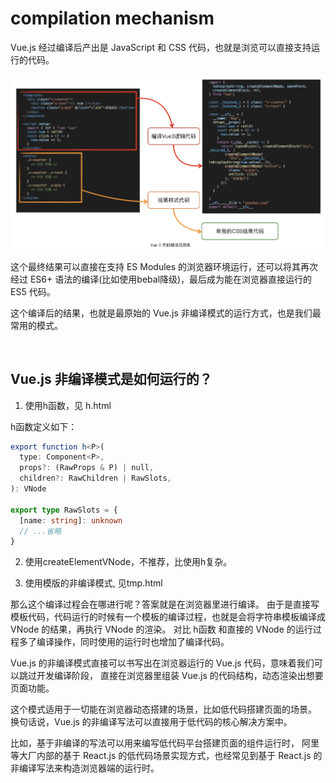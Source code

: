 # compilation mechanism
Vue.js 经过编译后产出是 JavaScript 和 CSS 代码，也就是浏览可以直接支持运行的代码。

<img src="Vue3编译结果.webp" />

这个最终结果可以直接在支持 ES Modules 的浏览器环境运行，还可以将其再次经过 ES6+ 语法的编译(比如使用bebal降级)，最后成为能在浏览器直接运行的 ES5 代码。

这个编译后的结果，也就是最原始的 Vue.js 非编译模式的运行方式，也是我们最常用的模式。

<br>

## Vue.js 非编译模式是如何运行的？
1. 使用h函数，见 h.html

h函数定义如下：
```ts
export function h<P>(
  type: Component<P>,
  props?: (RawProps & P) | null,
  children?: RawChildren | RawSlots,
): VNode

export type RawSlots = {
  [name: string]: unknown
  // ...省略
}
```

2. 使用createElementVNode，不推荐，比使用h复杂。

3. 使用模版的非编译模式, 见tmp.html

那么这个编译过程会在哪进行呢？答案就是在浏览器里进行编译。
由于是直接写模板代码，代码运行的时候有一个模板的编译过程，也就是会将字符串模板编译成 VNode 的结果，再执行 VNode 的渲染。
对比 h函数 和直接的 VNode 的运行过程多了编译操作，同时使用的运行时也增加了编译代码。

Vue.js 的非编译模式直接可以书写出在浏览器运行的 Vue.js 代码，意味着我们可以跳过开发编译阶段，
直接在浏览器里组装 Vue.js 的代码结构，动态渲染出想要页面功能。

这个模式适用于一切能在浏览器动态搭建的场景，比如低代码搭建页面的场景。
换句话说，Vue.js 的非编译写法可以直接用于低代码的核心解决方案中。

比如，基于非编译的写法可以用来编写低代码平台搭建页面的组件运行时，
阿里等大厂内部的基于 React.js 的低代码场景实现方式，也经常见到基于 React.js 的非编译写法来构造浏览器端的运行时。